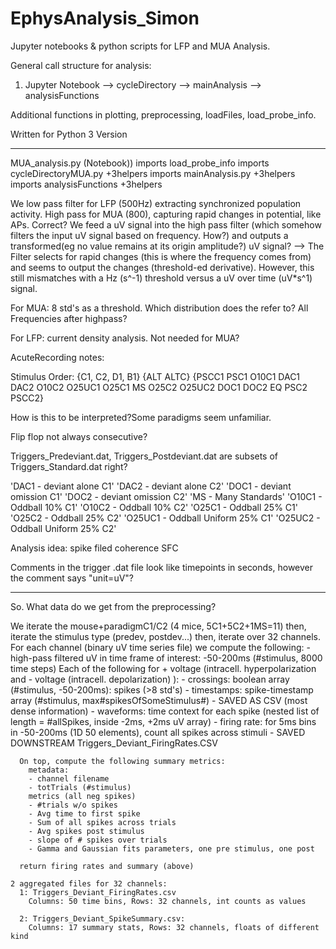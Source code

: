 # EphysAnalysis_Simon

Jupyter notebooks & python scripts for LFP and MUA Analysis.

General call structure for analysis:
1. Jupyter Notebook
  --> cycleDirectory
  --> mainAnalysis
  --> analysisFunctions
  
  Additional functions in plotting, preprocessing, loadFiles, load_probe_info. 

 Written for Python 3 Version 
 
-------------------------------------------------------------------------------


MUA_analysis.py (Notebook))
    imports load_probe_info
    imports cycleDirectoryMUA.py    +3helpers
      imports mainAnalysis.py   +3helpers
        imports analysisFunctions   +3helpers

  
  We low pass filter for LFP (500Hz) extracting synchronized population activity. High pass for MUA (800), capturing rapid changes in potential, like APs. Correct? 
  We feed a uV signal into the high pass filter (which somehow filters the input uV signal based on frequency. How?) and outputs a transformed(eg no value remains at its origin amplitude?) uV signal? 
  --> The Filter selects for rapid changes (this is where the frequency comes from) and seems to output the changes (threshold-ed derivative). However, this still mismatches with a Hz (s^-1) threshold versus a uV over time (uV*s^1) signal.

  For MUA:
    8 std's as a threshold. Which distribution does the refer to? All Frequencies after highpass? 

  For LFP:
    current density analysis. Not needed for MUA?

AcuteRecording notes:

Stimulus Order: {C1, C2, D1, B1}
		{ALT 	ALTC}
		{PSCC1	PSC1	O10C1	DAC1	DAC2	O10C2	O25UC1	O25C1	MS	O25C2	O25UC2	DOC1	DOC2	EQ	PSC2	PSCC2}

  How is this to be interpreted?Some paradigms seem unfamiliar.

  Flip flop not always consecutive? 

Triggers_Predeviant.dat, Triggers_Postdeviant.dat
are subsets of Triggers_Standard.dat right?

'DAC1 - deviant alone C1'
'DAC2 - deviant alone C2'
'DOC1 - deviant omission C1'
'DOC2 - deviant omission C2'
'MS   - Many Standards'
'O10C1 - Oddball 10% C1'
'O10C2 - Oddball 10% C2'
'O25C1 - Oddball 25% C1'
'O25C2 - Oddball 25% C2'
'O25UC1 - Oddball Uniform 25% C1'
'O25UC2 - Oddball Uniform 25% C2'

Analysis idea: spike filed coherence SFC

Comments in the trigger .dat file look like timepoints in seconds, however the comment says "unit=uV"?

--------------------------------------------------------------------------------


So. What data do we get from the preprocessing?

We iterate the mouse+paradigmC1/C2 (4 mice, 5C1+5C2+1MS=11)
  then, iterate the stimulus type (predev, postdev...)
    then, iterate over 32 channels. For each channel (binary uV time series file) we compute the following:
      - high-pass filtered uV in time frame of interest: -50-200ms (#stimulus, 8000 time steps)
      Each of the following for + voltage (intracell. hyperpolarization and - voltage (intracell. depolarization) ):
        - crossings: boolean array (#stimulus, -50-200ms): spikes (>8 std's)
        - timestamps: spike-timestamp array (#stimulus, max#spikesOfSomeStimulus#) - SAVED AS CSV (most dense information)
        - waveforms: time context for each spike (nested list of length = #allSpikes, inside -2ms, +2ms uV array)
        - firing rate: for 5ms bins in -50-200ms (1D 50 elements), count all spikes across stimuli  - SAVED DOWNSTREAM Triggers_Deviant_FiringRates.CSV

      On top, compute the following summary metrics:
        metadata:
        - channel filename
        - totTrials (#stimulus)
        metrics (all neg spikes)
        - #trials w/o spikes
        - Avg time to first spike
        - Sum of all spikes across trials
        - Avg spikes post stimulus 
        - slope of # spikes over trials
        - Gamma and Gaussian fits parameters, one pre stimulus, one post

      return firing rates and summary (above)
    
    2 aggregated files for 32 channels:
      1: Triggers_Deviant_FiringRates.csv
        Columns: 50 time bins, Rows: 32 channels, int counts as values

      2: Triggers_Deviant_SpikeSummary.csv:
        Columns: 17 summary stats, Rows: 32 channels, floats of different kind